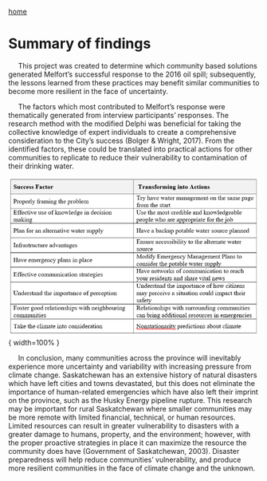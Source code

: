 ---
---

[home](home.html)

# Summary of findings

&nbsp;&nbsp;&nbsp;&nbsp;&nbsp;This project was created to determine which community based solutions generated Melfort’s successful response to the 2016 oil spill; subsequently, the lessons learned from these practices may benefit similar communities to become more resilient in the face of uncertainty.

&nbsp;&nbsp;&nbsp;&nbsp;&nbsp;The factors which most contributed to Melfort’s response were thematically generated from interview participants’ responses.  The research method with the modified Delphi was beneficial for taking the collective knowledge of expert individuals to create a comprehensive consideration to the City’s success (Bolger & Wright, 2017).  From the identified factors, these could be translated into practical actions for other communities to replicate to reduce their vulnerability to contamination of their drinking water.

![](figures/ROSFT.png){ width=100% }

&nbsp;&nbsp;&nbsp;&nbsp;&nbsp;In conclusion, many communities across the province will inevitably experience more uncertainty and variability with increasing pressure from climate change. Saskatchewan has an extensive history of natural disasters which have left cities and towns devastated, but this does not eliminate the importance of human-related emergencies which have also left their imprint on the province, such as the Husky Energy pipeline rupture. This research may be important for rural Saskatchewan where smaller communities may be more remote with limited financial, technical, or human resources. Limited resources can result in greater vulnerability to disasters with a greater damage to humans, property, and the environment; however, with the proper proactive strategies in place it can maximize the resource the community does have (Government of Saskatchewan, 2003). Disaster preparedness will help reduce communities’ vulnerability, and produce more resilient communities in the face of climate change and the unknown.
